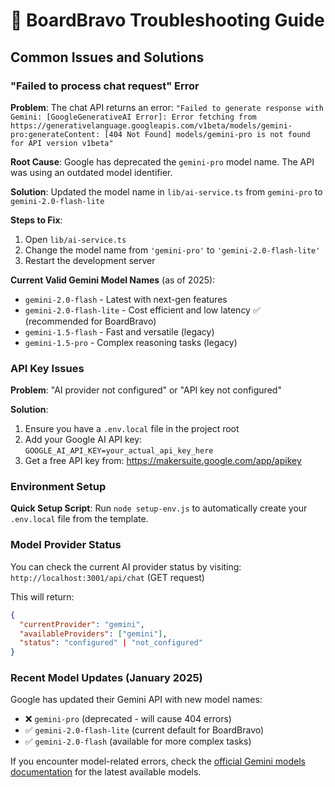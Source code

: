 # 🔧 BoardBravo Troubleshooting Guide

## Common Issues and Solutions

### "Failed to process chat request" Error

**Problem**: The chat API returns an error: `"Failed to generate response with Gemini: [GoogleGenerativeAI Error]: Error fetching from https://generativelanguage.googleapis.com/v1beta/models/gemini-pro:generateContent: [404 Not Found] models/gemini-pro is not found for API version v1beta"`

**Root Cause**: Google has deprecated the `gemini-pro` model name. The API was using an outdated model identifier.

**Solution**: Updated the model name in `lib/ai-service.ts` from `gemini-pro` to `gemini-2.0-flash-lite`

**Steps to Fix**:
1. Open `lib/ai-service.ts`
2. Change the model name from `'gemini-pro'` to `'gemini-2.0-flash-lite'`
3. Restart the development server

**Current Valid Gemini Model Names** (as of 2025):
- `gemini-2.0-flash` - Latest with next-gen features
- `gemini-2.0-flash-lite` - Cost efficient and low latency ✅ (recommended for BoardBravo)
- `gemini-1.5-flash` - Fast and versatile (legacy)
- `gemini-1.5-pro` - Complex reasoning tasks (legacy)

### API Key Issues

**Problem**: "AI provider not configured" or "API key not configured"

**Solution**: 
1. Ensure you have a `.env.local` file in the project root
2. Add your Google AI API key: `GOOGLE_AI_API_KEY=your_actual_api_key_here`
3. Get a free API key from: https://makersuite.google.com/app/apikey

### Environment Setup

**Quick Setup Script**: Run `node setup-env.js` to automatically create your `.env.local` file from the template.

### Model Provider Status

You can check the current AI provider status by visiting: `http://localhost:3001/api/chat` (GET request)

This will return:
```json
{
  "currentProvider": "gemini",
  "availableProviders": ["gemini"],
  "status": "configured" | "not_configured"
}
```

### Recent Model Updates (January 2025)

Google has updated their Gemini API with new model names:
- ❌ `gemini-pro` (deprecated - will cause 404 errors)
- ✅ `gemini-2.0-flash-lite` (current default for BoardBravo)
- ✅ `gemini-2.0-flash` (available for more complex tasks)

If you encounter model-related errors, check the [official Gemini models documentation](https://ai.google.dev/gemini-api/docs/models/gemini) for the latest available models. 